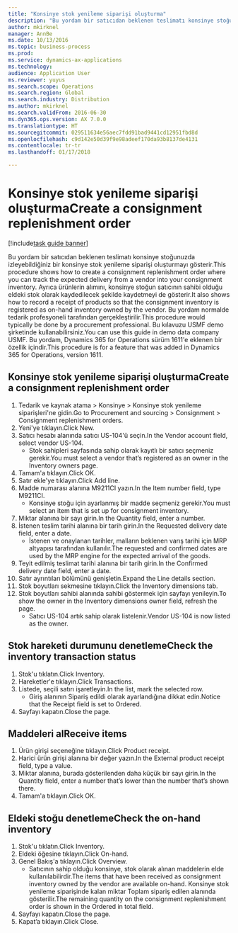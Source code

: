 ```yaml
---
title: "Konsinye stok yenileme siparişi oluşturma"
description: "Bu yordam bir satıcıdan beklenen teslimatı konsinye stoğunuzda izleyebildiğiniz bir konsinye stok yenileme siparişi oluşturmayı gösterir."
author: mkirknel
manager: AnnBe
ms.date: 10/13/2016
ms.topic: business-process
ms.prod: 
ms.service: dynamics-ax-applications
ms.technology: 
audience: Application User
ms.reviewer: yuyus
ms.search.scope: Operations
ms.search.region: Global
ms.search.industry: Distribution
ms.author: mkirknel
ms.search.validFrom: 2016-06-30
ms.dyn365.ops.version: AX 7.0.0
ms.translationtype: HT
ms.sourcegitcommit: 029511634e56aec7fdd91bad9441cd12951fbd8d
ms.openlocfilehash: c9d142e50d39f9e98adeef170da93b8137de4131
ms.contentlocale: tr-tr
ms.lasthandoff: 01/17/2018

---
```

# <a name="create-a-consignment-replenishment-order"></a><span data-ttu-id="9163b-103">Konsinye stok yenileme siparişi oluşturma</span><span class="sxs-lookup"><span data-stu-id="9163b-103">Create a consignment replenishment order</span></span>

[!include[task guide banner](../../includes/task-guide-banner.md)]

<span data-ttu-id="9163b-104">Bu yordam bir satıcıdan beklenen teslimatı konsinye stoğunuzda izleyebildiğiniz bir konsinye stok yenileme siparişi oluşturmayı gösterir.</span><span class="sxs-lookup"><span data-stu-id="9163b-104">This procedure shows how to create a consignment replenishment order where you can track the expected delivery from a vendor into your consignment inventory.</span></span> <span data-ttu-id="9163b-105">Ayrıca ürünlerin alımını, konsinye stoğun satıcının sahibi olduğu eldeki stok olarak kaydedilecek şekilde kaydetmeyi de gösterir.</span><span class="sxs-lookup"><span data-stu-id="9163b-105">It also shows how to record a receipt of products so that the consignment inventory is registered as on-hand inventory owned by the vendor.</span></span> <span data-ttu-id="9163b-106">Bu yordam normalde tedarik profesyoneli tarafından gerçekleştirilir.</span><span class="sxs-lookup"><span data-stu-id="9163b-106">This procedure would typically be done by a procurement professional.</span></span> <span data-ttu-id="9163b-107">Bu kılavuzu USMF demo şirketinde kullanabilirsiniz.</span><span class="sxs-lookup"><span data-stu-id="9163b-107">You can use this guide in demo data company USMF.</span></span> <span data-ttu-id="9163b-108">Bu yordam, Dynamics 365 for Operations sürüm 1611'e eklenen bir özellik içindir.</span><span class="sxs-lookup"><span data-stu-id="9163b-108">This procedure is for a feature that was added in Dynamics 365 for Operations, version 1611.</span></span>




## <a name="create-a-consignment-replenishment-order"></a><span data-ttu-id="9163b-109">Konsinye stok yenileme siparişi oluşturma</span><span class="sxs-lookup"><span data-stu-id="9163b-109">Create a consignment replenishment order</span></span>
1. <span data-ttu-id="9163b-110">Tedarik ve kaynak atama > Konsinye > Konsinye stok yenileme siparişleri'ne gidin.</span><span class="sxs-lookup"><span data-stu-id="9163b-110">Go to Procurement and sourcing > Consignment > Consignment replenishment orders.</span></span>
2. <span data-ttu-id="9163b-111">Yeni'ye tıklayın.</span><span class="sxs-lookup"><span data-stu-id="9163b-111">Click New.</span></span>
3. <span data-ttu-id="9163b-112">Satıcı hesabı alanında satıcı US-104'ü seçin.</span><span class="sxs-lookup"><span data-stu-id="9163b-112">In the Vendor account field, select vendor US-104.</span></span>
    * <span data-ttu-id="9163b-113">Stok sahipleri sayfasında sahip olarak kayıtlı bir satıcı seçmeniz gerekir.</span><span class="sxs-lookup"><span data-stu-id="9163b-113">You must select a vendor that’s registered as an owner in the Inventory owners page.</span></span>  
4. <span data-ttu-id="9163b-114">Tamam'a tıklayın.</span><span class="sxs-lookup"><span data-stu-id="9163b-114">Click OK.</span></span>
5. <span data-ttu-id="9163b-115">Satır ekle'ye tıklayın.</span><span class="sxs-lookup"><span data-stu-id="9163b-115">Click Add line.</span></span>
6. <span data-ttu-id="9163b-116">Madde numarası alanına M9211CI yazın.</span><span class="sxs-lookup"><span data-stu-id="9163b-116">In the Item number field, type M9211CI.</span></span>
    * <span data-ttu-id="9163b-117">Konsinye stoğu için ayarlanmış bir madde seçmeniz gerekir.</span><span class="sxs-lookup"><span data-stu-id="9163b-117">You must select an item that is set up for consignment inventory.</span></span>  
7. <span data-ttu-id="9163b-118">Miktar alanına bir sayı girin.</span><span class="sxs-lookup"><span data-stu-id="9163b-118">In the Quantity field, enter a number.</span></span>
8. <span data-ttu-id="9163b-119">İstenen teslim tarihi alanına bir tarih girin.</span><span class="sxs-lookup"><span data-stu-id="9163b-119">In the Requested delivery date field, enter a date.</span></span>
    * <span data-ttu-id="9163b-120">İstenen ve onaylanan tarihler, malların beklenen varış tarihi için MRP altyapısı tarafından kullanılır.</span><span class="sxs-lookup"><span data-stu-id="9163b-120">The requested and confirmed dates are used by the MRP engine for the expected arrival of the goods.</span></span>  
9. <span data-ttu-id="9163b-121">Teyit edilmiş teslimat tarihi alanına bir tarih girin.</span><span class="sxs-lookup"><span data-stu-id="9163b-121">In the Confirmed delivery date field, enter a date.</span></span>
10. <span data-ttu-id="9163b-122">Satır ayrıntıları bölümünü genişletin.</span><span class="sxs-lookup"><span data-stu-id="9163b-122">Expand the Line details section.</span></span>
11. <span data-ttu-id="9163b-123">Stok boyutları sekmesine tıklayın.</span><span class="sxs-lookup"><span data-stu-id="9163b-123">Click the Inventory dimensions tab.</span></span>
12. <span data-ttu-id="9163b-124">Stok boyutları sahibi alanında sahibi göstermek için sayfayı yenileyin.</span><span class="sxs-lookup"><span data-stu-id="9163b-124">To show the owner in the Inventory dimensions owner field, refresh the page.</span></span>
    * <span data-ttu-id="9163b-125">Satıcı US-104 artık sahip olarak listelenir.</span><span class="sxs-lookup"><span data-stu-id="9163b-125">Vendor US-104 is now listed as the owner.</span></span>  

## <a name="check-the-inventory-transaction-status"></a><span data-ttu-id="9163b-126">Stok hareketi durumunu denetleme</span><span class="sxs-lookup"><span data-stu-id="9163b-126">Check the inventory transaction status</span></span>
1. <span data-ttu-id="9163b-127">Stok'u tıklatın.</span><span class="sxs-lookup"><span data-stu-id="9163b-127">Click Inventory.</span></span>
2. <span data-ttu-id="9163b-128">Hareketler'e tıklayın.</span><span class="sxs-lookup"><span data-stu-id="9163b-128">Click Transactions.</span></span>
3. <span data-ttu-id="9163b-129">Listede, seçili satırı işaretleyin.</span><span class="sxs-lookup"><span data-stu-id="9163b-129">In the list, mark the selected row.</span></span>
    * <span data-ttu-id="9163b-130">Giriş alanının Sipariş edildi olarak ayarlandığına dikkat edin.</span><span class="sxs-lookup"><span data-stu-id="9163b-130">Notice that the Receipt field is set to Ordered.</span></span>  
4. <span data-ttu-id="9163b-131">Sayfayı kapatın.</span><span class="sxs-lookup"><span data-stu-id="9163b-131">Close the page.</span></span>

## <a name="receive-items"></a><span data-ttu-id="9163b-132">Maddeleri al</span><span class="sxs-lookup"><span data-stu-id="9163b-132">Receive items</span></span>
1. <span data-ttu-id="9163b-133">Ürün girişi seçeneğine tıklayın.</span><span class="sxs-lookup"><span data-stu-id="9163b-133">Click Product receipt.</span></span>
2. <span data-ttu-id="9163b-134">Harici ürün girişi alanına bir değer yazın.</span><span class="sxs-lookup"><span data-stu-id="9163b-134">In the External product receipt field, type a value.</span></span>
3. <span data-ttu-id="9163b-135">Miktar alanına, burada gösterilenden daha küçük bir sayı girin.</span><span class="sxs-lookup"><span data-stu-id="9163b-135">In the Quantity field, enter a number that’s lower than the number that’s shown there.</span></span>
4. <span data-ttu-id="9163b-136">Tamam'a tıklayın.</span><span class="sxs-lookup"><span data-stu-id="9163b-136">Click OK.</span></span>

## <a name="check-the-on-hand-inventory"></a><span data-ttu-id="9163b-137">Eldeki stoğu denetleme</span><span class="sxs-lookup"><span data-stu-id="9163b-137">Check the on-hand inventory</span></span>
1. <span data-ttu-id="9163b-138">Stok'u tıklatın.</span><span class="sxs-lookup"><span data-stu-id="9163b-138">Click Inventory.</span></span>
2. <span data-ttu-id="9163b-139">Eldeki öğesine tıklayın.</span><span class="sxs-lookup"><span data-stu-id="9163b-139">Click On-hand.</span></span>
3. <span data-ttu-id="9163b-140">Genel Bakış'a tıklayın.</span><span class="sxs-lookup"><span data-stu-id="9163b-140">Click Overview.</span></span>
    * <span data-ttu-id="9163b-141">Satıcının sahip olduğu konsinye, stok olarak alınan maddelerin elde kullanılabilirdir.</span><span class="sxs-lookup"><span data-stu-id="9163b-141">The items that have been received as consignment inventory owned by the vendor are available on-hand.</span></span> <span data-ttu-id="9163b-142">Konsinye stok yenileme siparişinde kalan miktar Toplam sipariş edilen alanında gösterilir.</span><span class="sxs-lookup"><span data-stu-id="9163b-142">The remaining quantity on the consignment replenishment order is shown in the Ordered in total field.</span></span>  
4. <span data-ttu-id="9163b-143">Sayfayı kapatın.</span><span class="sxs-lookup"><span data-stu-id="9163b-143">Close the page.</span></span>
5. <span data-ttu-id="9163b-144">Kapat’a tıklayın.</span><span class="sxs-lookup"><span data-stu-id="9163b-144">Click Close.</span></span>

